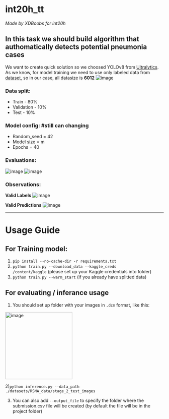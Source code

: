# int20h_tt

*Made by XDBoobs for int20h*

## In this task we should build algorithm that authomatically detects potential pneumonia cases
We want to create quick solution so we choosed YOLOv8 from [Ultralytics](https://docs.ultralytics.com/modes/train/).
As we know, for model training we need to use only labeled data from [dataset](https://www.kaggle.com/c/rsna-pneumonia-detection-challenge/overview), so in our case, all datasize is **6012**
![image](https://github.com/Pelmeshek1706/int20h_tt/assets/94761102/f2060400-089b-4d94-afbe-48465179807f)

### Data split:
- Train - 80%
- Validation - 10%
- Test - 10%

### Model config: #still can changing 
- Random_seed = 42
- Model size = m
- Epochs = 40

### Evaluations: 
![image](https://github.com/Pelmeshek1706/int20h_tt/assets/94761102/903c7549-8a82-4677-b290-17797dc0b06d)
![image](https://github.com/Pelmeshek1706/int20h_tt/assets/94761102/ced683e0-3aff-43be-8972-478daeed8d2f)

### Observations:
**Valid Labels**
![image](https://github.com/Pelmeshek1706/int20h_tt/assets/94761102/6fc5bc28-5d57-4d21-a830-82cef934f027)

**Valid Predictions**
![image](https://github.com/Pelmeshek1706/int20h_tt/assets/94761102/66a0b531-6eb3-4508-8bea-cb727668e663)

----------

# Usage Guide
## For Training model: 
1) <code>pip install --no-cache-dir -r requirements.txt </code>
2) <code>python train.py --download_data --kaggle_creds /content/kaggle</code> (please set up your Kaggle credentials into folder)
3) <code>python train.py --warm_start</code> (if you already have splitted data)

## For evaluating / inferance usage
1) You should set up folder with your images in <code>.dcm</code> format, like this:
   
<img width="213" alt="image" src="https://github.com/Pelmeshek1706/int20h_tt/assets/94761102/0188487b-3635-42fa-b42d-beec8dd04a2c">
   
2)<code>python inference.py --data_path ./datasets/RSNA_data/stage_2_test_images</code> 

3) You can also add <code>--output_file</code> to specify the folder where the submission.csv file will be created (by default the file will be in the project folder)
